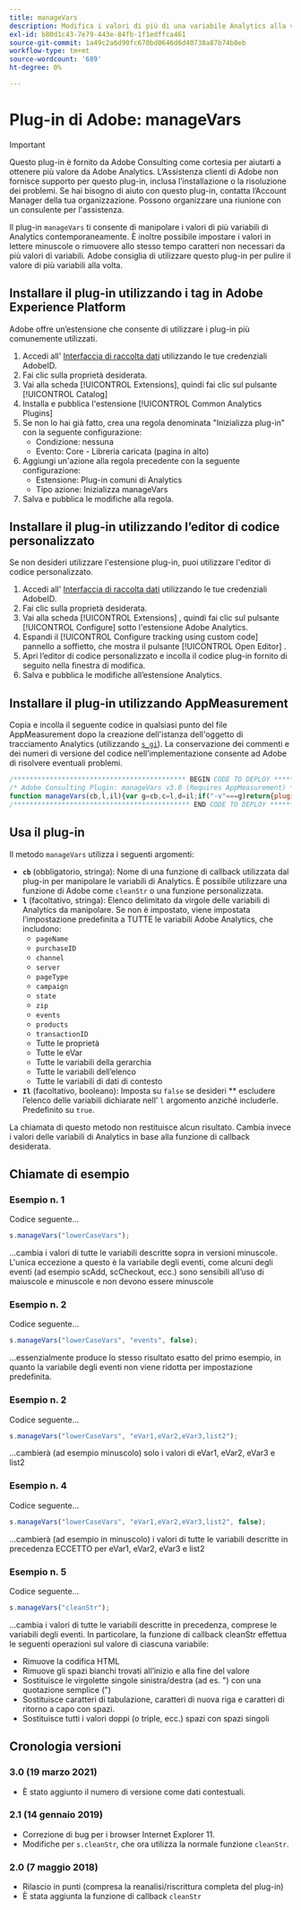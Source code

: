 ```yaml
---
title: manageVars
description: Modifica i valori di più di una variabile Analytics alla volta.
exl-id: b80d1c43-7e79-443e-84fb-1f1edffca461
source-git-commit: 1a49c2a6d90fc670bd0646d6d40738a87b74b8eb
workflow-type: tm+mt
source-wordcount: '689'
ht-degree: 0%

---
```


# Plug-in di Adobe: manageVars

>[!IMPORTANT]
>
>Questo plug-in è fornito da Adobe Consulting come cortesia per aiutarti a ottenere più valore da Adobe Analytics. L’Assistenza clienti di Adobe non fornisce supporto per questo plug-in, inclusa l’installazione o la risoluzione dei problemi. Se hai bisogno di aiuto con questo plug-in, contatta l’Account Manager della tua organizzazione. Possono organizzare una riunione con un consulente per l&#39;assistenza.

Il plug-in `manageVars` ti consente di manipolare i valori di più variabili di Analytics contemporaneamente. È inoltre possibile impostare i valori in lettere minuscole o rimuovere allo stesso tempo caratteri non necessari da più valori di variabili. Adobe consiglia di utilizzare questo plug-in per pulire il valore di più variabili alla volta.

## Installare il plug-in utilizzando i tag in Adobe Experience Platform

Adobe offre un’estensione che consente di utilizzare i plug-in più comunemente utilizzati.

1. Accedi all&#39; [Interfaccia di raccolta dati](https://experience.adobe.com/data-collection) utilizzando le tue credenziali AdobeID.
1. Fai clic sulla proprietà desiderata.
1. Vai alla scheda [!UICONTROL Extensions], quindi fai clic sul pulsante [!UICONTROL Catalog]
1. Installa e pubblica l&#39;estensione [!UICONTROL Common Analytics Plugins]
1. Se non lo hai già fatto, crea una regola denominata &quot;Inizializza plug-in&quot; con la seguente configurazione:
   * Condizione: nessuna
   * Evento: Core - Libreria caricata (pagina in alto)
1. Aggiungi un&#39;azione alla regola precedente con la seguente configurazione:
   * Estensione: Plug-in comuni di Analytics
   * Tipo azione: Inizializza manageVars
1. Salva e pubblica le modifiche alla regola.

## Installare il plug-in utilizzando l’editor di codice personalizzato

Se non desideri utilizzare l&#39;estensione plug-in, puoi utilizzare l&#39;editor di codice personalizzato.

1. Accedi all&#39; [Interfaccia di raccolta dati](https://experience.adobe.com/data-collection) utilizzando le tue credenziali AdobeID.
1. Fai clic sulla proprietà desiderata.
1. Vai alla scheda [!UICONTROL Extensions] , quindi fai clic sul pulsante [!UICONTROL Configure] sotto l&#39;estensione Adobe Analytics.
1. Espandi il [!UICONTROL Configure tracking using custom code] pannello a soffietto, che mostra il pulsante [!UICONTROL Open Editor] .
1. Apri l’editor di codice personalizzato e incolla il codice plug-in fornito di seguito nella finestra di modifica.
1. Salva e pubblica le modifiche all’estensione Analytics.

## Installare il plug-in utilizzando AppMeasurement

Copia e incolla il seguente codice in qualsiasi punto del file AppMeasurement dopo la creazione dell&#39;istanza dell&#39;oggetto di tracciamento Analytics (utilizzando [`s_gi`](../functions/s-gi.md)). La conservazione dei commenti e dei numeri di versione del codice nell’implementazione consente ad Adobe di risolvere eventuali problemi.

```js
/******************************************* BEGIN CODE TO DEPLOY *******************************************/
/* Adobe Consulting Plugin: manageVars v3.0 (Requires AppMeasurement) */
function manageVars(cb,l,il){var g=cb,c=l,d=il;if("-v"===g)return{plugin:"manageVars",version:"3.0"};var f=function(){if("undefined"!==typeof window.s_c_il)for(var a=0,b;a<window.s_c_il.length;a++)if(b=window.s_c_il[a],b._c&&"s_c"===b._c)return b}();if("undefined"!==typeof f){f.contextData.manageVars="3.0";f.blankVars=function(a){this[a]&&(0>a.indexOf("contextData")?this[a]="":(a=a.substring(a.indexOf(".")+1),this.contextData[a]&&(this.contextData[a]="")))};f.lowerCaseVars=function(a){this[a]&&("events"!==a&&-1===a.indexOf("contextData")?(this[a]=this[a].toString(),0!==this[a].indexOf("D=")&&(this[a]=this[a].toLowerCase())):-1<a.indexOf("contextData")&&(a=a.substring(a.indexOf(".")+1),this.contextData[a]&&(this.contextData[a]=this.contextData[a].toString().toLowerCase())))};f.cleanStr=function(a){function b(a){if("string"===typeof a){for(a=a.replace(/<\/?[^>]+(>|$)/g,"").trim().replace(/[\u2018\u2019\u201A]/g,"'").replace(/\t+/g,"").replace(/[\n\r]/g," ");-1<a.indexOf("  ");)a=a.replace(/\s\s/g," ");return a}return""}this[a]&&"function"===typeof b&&(0>a.indexOf("contextData")?this[a]=b(this[a]):(a=a.substring(a.indexOf(".")+1),this.contextData[a]&&(this.contextData[a]=b(this.contextData[a].toString()))))};f.pt=function(a,b,c,d){if(a&&this[c]){a=a.split(b||",");b=a.length;for(var e,f=0;f<b;f++)if(e=this[c](a[f],d))return e}};if(!f[g])return!1;c=c||"";d=d||!0;var b,e="pageName,purchaseID,channel,server,pageType,campaign,state,zip,events,products,transactionID";for(b=1;76>b;b++)e+=",prop"+b;for(b=1;251>b;b++)e+=",eVar"+b;for(b=1;6>b;b++)e+=",hier"+b;for(b=1;4>b;b++)e+=",list"+b;for(b in f.contextData)e+=",contextData."+b;if(c){if(1==d)e=c.replace("['",".").replace("']","");else if(0==d){c=c.split(",");d=e.split(",");e="";for(x in c)for(y in-1<c[x].indexOf("contextData")&&(c[x]="contextData."+c[x].split("'")[1]),d)c[x]===d[y]&&(d[y]="");for(y in d)e+=d[y]?","+d[y]:""}f.pt(e,",",g,0);return!0}return""===c&&d?(f.pt(e,",",g,0),!0):!1}};
/******************************************** END CODE TO DEPLOY ********************************************/
```

## Usa il plug-in

Il metodo `manageVars` utilizza i seguenti argomenti:

* **`cb`** (obbligatorio, stringa): Nome di una funzione di callback utilizzata dal plug-in per manipolare le variabili di Analytics. È possibile utilizzare una funzione di Adobe come `cleanStr` o una funzione personalizzata.
* **`l`** (facoltativo, stringa): Elenco delimitato da virgole delle variabili di Analytics da manipolare. Se non è impostato, viene impostata l’impostazione predefinita a TUTTE le variabili Adobe Analytics, che includono:
   * `pageName`
   * `purchaseID`
   * `channel`
   * `server`
   * `pageType`
   * `campaign`
   * `state`
   * `zip`
   * `events`
   * `products`
   * `transactionID`
   * Tutte le proprietà
   * Tutte le eVar
   * Tutte le variabili della gerarchia
   * Tutte le variabili dell’elenco
   * Tutte le variabili di dati di contesto
* **`Il`** (facoltativo, booleano): Imposta su  `false` se desideri  ** escludere l’elenco delle variabili dichiarate nell’ `l` argomento anziché includerle. Predefinito su `true`.

La chiamata di questo metodo non restituisce alcun risultato. Cambia invece i valori delle variabili di Analytics in base alla funzione di callback desiderata.

## Chiamate di esempio

### Esempio n. 1

Codice seguente...

```js
s.manageVars("lowerCaseVars");
```

...cambia i valori di tutte le variabili descritte sopra in versioni minuscole.  L&#39;unica eccezione a questo è la variabile degli eventi, come alcuni degli eventi (ad esempio scAdd, scCheckout, ecc.) sono sensibili all’uso di maiuscole e minuscole e non devono essere minuscole

### Esempio n. 2

Codice seguente...

```js
s.manageVars("lowerCaseVars", "events", false);
```

...essenzialmente produce lo stesso risultato esatto del primo esempio, in quanto la variabile degli eventi non viene ridotta per impostazione predefinita.

### Esempio n. 2

Codice seguente...

```js
s.manageVars("lowerCaseVars", "eVar1,eVar2,eVar3,list2");
```

...cambierà (ad esempio minuscolo) solo i valori di eVar1, eVar2, eVar3 e list2

### Esempio n. 4

Codice seguente...

```js
s.manageVars("lowerCaseVars", "eVar1,eVar2,eVar3,list2", false);
```

...cambierà (ad esempio in minuscolo) i valori di tutte le variabili descritte in precedenza ECCETTO per eVar1, eVar2, eVar3 e list2

### Esempio n. 5

Codice seguente...

```js
s.manageVars("cleanStr");
```

...cambia i valori di tutte le variabili descritte in precedenza, comprese le variabili degli eventi.  In particolare, la funzione di callback cleanStr effettua le seguenti operazioni sul valore di ciascuna variabile:

* Rimuove la codifica HTML
* Rimuove gli spazi bianchi trovati all’inizio e alla fine del valore
* Sostituisce le virgolette singole sinistra/destra (ad es. &quot;) con una quotazione semplice (&quot;)
* Sostituisce caratteri di tabulazione, caratteri di nuova riga e caratteri di ritorno a capo con spazi.
* Sostituisce tutti i valori doppi (o triple, ecc.) spazi con spazi singoli

## Cronologia versioni

### 3.0 (19 marzo 2021)

* È stato aggiunto il numero di versione come dati contestuali.

### 2.1 (14 gennaio 2019)

* Correzione di bug per i browser Internet Explorer 11.
* Modifiche per `s.cleanStr`, che ora utilizza la normale funzione `cleanStr`.

### 2.0 (7 maggio 2018)

* Rilascio in punti (compresa la reanalisi/riscrittura completa del plug-in)
* È stata aggiunta la funzione di callback `cleanStr`
